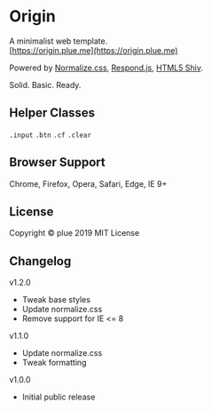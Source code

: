 
# Origin

A minimalist web template.  
[https://origin.plue.me](https://origin.plue.me)  

Powered by [Normalize.css](https://necolas.github.io/normalize.css), [Respond.js](https://github.com/scottjehl/Respond#respondjs), [HTML5 Shiv](https://github.com/afarkas/html5shiv#the-html5-shiv).  

Solid. Basic. Ready.  

## Helper Classes

`.input` `.btn` `.cf` `.clear`

## Browser Support

Chrome, Firefox, Opera, Safari, Edge, IE 9+

## License

Copyright © plue 2019 
MIT License

## Changelog

v1.2.0  
* Tweak base styles
* Update normalize.css
* Remove support for IE <= 8

v1.1.0  
* Update normalize.css
* Tweak formatting

v1.0.0  
* Initial public release